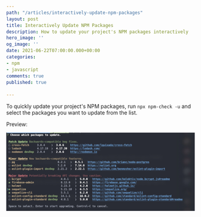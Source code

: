 ```yaml
---
path: "/articles/interactively-update-npm-packages"
layout: post
title: Interactively Update NPM Packages
description: How to update your project's NPM packages interactively
hero_image: ''
og_image: ''
date: 2021-06-22T07:00:00.000+00:00
categories:
- npm
- javascript
comments: true
published: true

---
```

To quickly update your project's NPM packages, run `npx npm-check -u` and select the packages you want to update from the list.

Preview:

![](../assets/img/npm-check.jpg)
